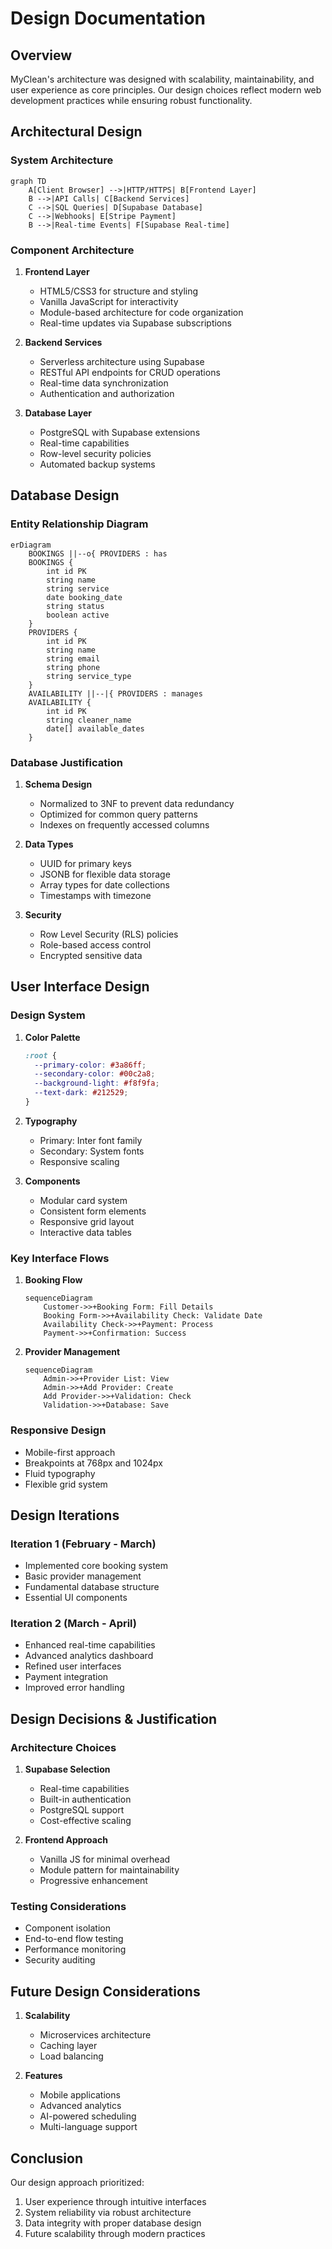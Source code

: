 # Design Documentation

## Overview
MyClean's architecture was designed with scalability, maintainability, and user experience as core principles. Our design choices reflect modern web development practices while ensuring robust functionality.

## Architectural Design

### System Architecture
```mermaid
graph TD
    A[Client Browser] -->|HTTP/HTTPS| B[Frontend Layer]
    B -->|API Calls| C[Backend Services]
    C -->|SQL Queries| D[Supabase Database]
    C -->|Webhooks| E[Stripe Payment]
    B -->|Real-time Events| F[Supabase Real-time]
```

### Component Architecture
1. **Frontend Layer**
   - HTML5/CSS3 for structure and styling
   - Vanilla JavaScript for interactivity
   - Module-based architecture for code organization
   - Real-time updates via Supabase subscriptions

2. **Backend Services**
   - Serverless architecture using Supabase
   - RESTful API endpoints for CRUD operations
   - Real-time data synchronization
   - Authentication and authorization

3. **Database Layer**
   - PostgreSQL with Supabase extensions
   - Real-time capabilities
   - Row-level security policies
   - Automated backup systems

## Database Design

### Entity Relationship Diagram
```mermaid
erDiagram
    BOOKINGS ||--o{ PROVIDERS : has
    BOOKINGS {
        int id PK
        string name
        string service
        date booking_date
        string status
        boolean active
    }
    PROVIDERS {
        int id PK
        string name
        string email
        string phone
        string service_type
    }
    AVAILABILITY ||--|{ PROVIDERS : manages
    AVAILABILITY {
        int id PK
        string cleaner_name
        date[] available_dates
    }
```

### Database Justification
1. **Schema Design**
   - Normalized to 3NF to prevent data redundancy
   - Optimized for common query patterns
   - Indexes on frequently accessed columns

2. **Data Types**
   - UUID for primary keys
   - JSONB for flexible data storage
   - Array types for date collections
   - Timestamps with timezone

3. **Security**
   - Row Level Security (RLS) policies
   - Role-based access control
   - Encrypted sensitive data

## User Interface Design

### Design System
1. **Color Palette**
   ```css
   :root {
     --primary-color: #3a86ff;
     --secondary-color: #00c2a8;
     --background-light: #f8f9fa;
     --text-dark: #212529;
   }
   ```

2. **Typography**
   - Primary: Inter font family
   - Secondary: System fonts
   - Responsive scaling

3. **Components**
   - Modular card system
   - Consistent form elements
   - Responsive grid layout
   - Interactive data tables

### Key Interface Flows

1. **Booking Flow**
   ```mermaid
   sequenceDiagram
       Customer->>+Booking Form: Fill Details
       Booking Form->>+Availability Check: Validate Date
       Availability Check->>+Payment: Process
       Payment->>+Confirmation: Success
   ```

2. **Provider Management**
   ```mermaid
   sequenceDiagram
       Admin->>+Provider List: View
       Admin->>+Add Provider: Create
       Add Provider->>+Validation: Check
       Validation->>+Database: Save
   ```

### Responsive Design
- Mobile-first approach
- Breakpoints at 768px and 1024px
- Fluid typography
- Flexible grid system

## Design Iterations

### Iteration 1 (February - March)
- Implemented core booking system
- Basic provider management
- Fundamental database structure
- Essential UI components

### Iteration 2 (March - April)
- Enhanced real-time capabilities
- Advanced analytics dashboard
- Refined user interfaces
- Payment integration
- Improved error handling

## Design Decisions & Justification

### Architecture Choices
1. **Supabase Selection**
   - Real-time capabilities
   - Built-in authentication
   - PostgreSQL support
   - Cost-effective scaling

2. **Frontend Approach**
   - Vanilla JS for minimal overhead
   - Module pattern for maintainability
   - Progressive enhancement

### Testing Considerations
- Component isolation
- End-to-end flow testing
- Performance monitoring
- Security auditing

## Future Design Considerations
1. **Scalability**
   - Microservices architecture
   - Caching layer
   - Load balancing

2. **Features**
   - Mobile applications
   - Advanced analytics
   - AI-powered scheduling
   - Multi-language support

## Conclusion
Our design approach prioritized:
1. User experience through intuitive interfaces
2. System reliability via robust architecture
3. Data integrity with proper database design
4. Future scalability through modern practices